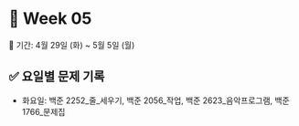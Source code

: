 ﻿# 📘 Week 05

<!-- 기간 시작 -->
📆 기간: 4월 29일 (화) ~ 5월 5일 (월)
<!-- 기간 끝 -->

<!-- 요일별 기록 시작 -->
## ✅ 요일별 문제 기록
- 화요일: 백준 2252_줄_세우기, 백준 2056_작업, 백준 2623_음악프로그램, 백준 1766_문제집
<!-- 요일별 기록 끝 -->